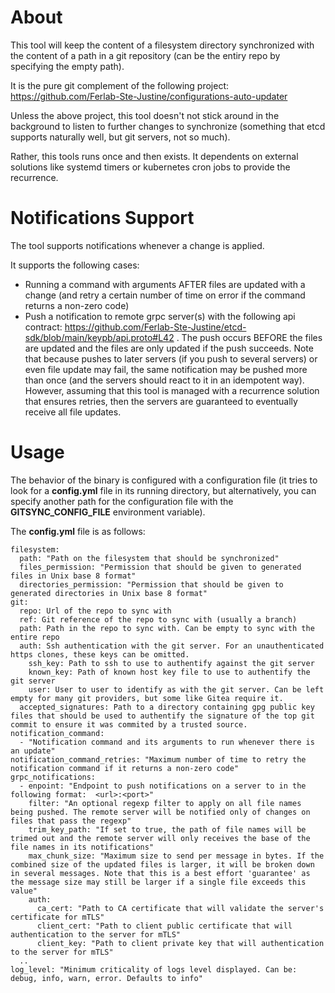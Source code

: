 # About

This tool will keep the content of a filesystem directory synchronized with the content of a path in a git repository (can be the entiry repo by specifying the empty path).

It is the pure git complement of the following project: https://github.com/Ferlab-Ste-Justine/configurations-auto-updater

Unless the above project, this tool doesn't not stick around in the background to listen to further changes to synchronize (something that etcd supports naturally well, but git servers, not so much).

Rather, this tools runs once and then exists. It dependents on external solutions like systemd timers or kubernetes cron jobs to provide the recurrence.

# Notifications Support

The tool supports notifications whenever a change is applied.

It supports the following cases:
- Running a command with arguments AFTER files are updated with a change (and retry a certain number of time on error if the command returns a non-zero code)
- Push a notification to remote grpc server(s) with the following api contract: https://github.com/Ferlab-Ste-Justine/etcd-sdk/blob/main/keypb/api.proto#L42 . The push occurs BEFORE the files are updated and the files are only updated if the push succeeds. Note that because pushes to later servers (if you push to several servers) or even file update may fail, the same notification may be pushed more than once (and the servers should react to it in an idempotent way). However, assuming that this tool is managed with a recurrence solution that ensures retries, then the servers are guaranteed to eventually receive all file updates.

# Usage

The behavior of the binary is configured with a configuration file (it tries to look for a **config.yml** file in its running directory, but alternatively, you can specify another path for the configuration file with the **GITSYNC_CONFIG_FILE** environment variable).

The **config.yml** file is as follows:

```
filesystem:
  path: "Path on the filesystem that should be synchronized"
  files_permission: "Permission that should be given to generated files in Unix base 8 format"
  directories_permission: "Permission that should be given to generated directories in Unix base 8 format"
git:
  repo: Url of the repo to sync with
  ref: Git reference of the repo to sync with (usually a branch)
  path: Path in the repo to sync with. Can be empty to sync with the entire repo
  auth: Ssh authentication with the git server. For an unauthenticated https clones, these keys can be omitted.
    ssh_key: Path to ssh to use to authentify against the git server
    known_key: Path of known host key file to use to authentify the git server
    user: User to user to identify as with the git server. Can be left empty for many git providers, but some like Gitea require it.
  accepted_signatures: Path to a directory containing gpg public key files that should be used to authentify the signature of the top git commit to ensure it was commited by a trusted source.
notification_command:
  - "Notification command and its arguments to run whenever there is an update"
notification_command_retries: "Maximum number of time to retry the notification command if it returns a non-zero code"
grpc_notifications:
  - enpoint: "Endpoint to push notifications on a server to in the following format:  <url>:<port>"
    filter: "An optional regexp filter to apply on all file names being pushed. The remote server will be notified only of changes on files that pass the regexp"
    trim_key_path: "If set to true, the path of file names will be trimed out and the remote server will only receives the base of the file names in its notifications"
    max_chunk_size: "Maximum size to send per message in bytes. If the combined size of the updated files is larger, it will be broken down in several messages. Note that this is a best effort 'guarantee' as the message size may still be larger if a single file exceeds this value"
    auth:
      ca_cert: "Path to CA certificate that will validate the server's certificate for mTLS"
      client_cert: "Path to client public certificate that will authentication to the server for mTLS"
      client_key: "Path to client private key that will authentication to the server for mTLS"
  ..
log_level: "Minimum criticality of logs level displayed. Can be: debug, info, warn, error. Defaults to info"
```